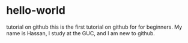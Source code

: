 # hello-world
tutorial on github
this is the first tutorial on github for for beginners.
My name is Hassan, I study at the GUC, and I am new to github.

